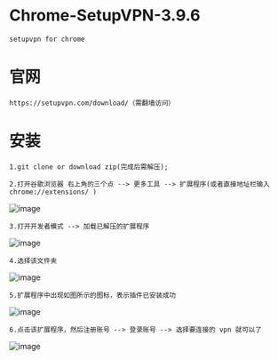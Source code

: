 # Chrome-SetupVPN-3.9.6

```
setupvpn for chrome
```

# 官网

```
https://setupvpn.com/download/（需翻墙访问）
```

# 安装

```
1.git clone or download zip(完成后需解压);
```

```
2.打开谷歌浏览器 右上角的三个点 --> 更多工具 --> 扩展程序(或者直接地址栏输入 chrome://extensions/ )
```

![image](https://github.com/qin-ziqi/Chrome-SetupVPN-3.7.0/blob/master/imgs/step1.png)

```
3.打开开发者模式 --> 加载已解压的扩展程序
```

![image](https://github.com/qin-ziqi/Chrome-SetupVPN-3.7.0/blob/master/imgs/step2.png)

```
4.选择该文件夹
```

![image](https://github.com/qin-ziqi/Chrome-SetupVPN-3.7.0/blob/master/imgs/step3.png)

```
5.扩展程序中出现如图所示的图标，表示插件已安装成功
```

![image](https://github.com/qin-ziqi/Chrome-SetupVPN-3.7.0/blob/master/imgs/step4.png)

```
6.点击该扩展程序，然后注册账号 --> 登录账号 --> 选择要连接的 vpn 就可以了
```

![image](https://github.com/qin-ziqi/Chrome-SetupVPN-3.7.0/blob/master/imgs/step5.png)
